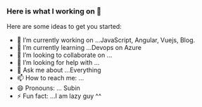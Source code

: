 ### Here is what I working on 👋

Here are some ideas to get you started:

- 🔭 I’m currently working on ...JavaScript, Angular, Vuejs, Blog.
- 🌱 I’m currently learning ...Devops on Azure
- 👯 I’m looking to collaborate on ...
- 🤔 I’m looking for help with ...
- 💬 Ask me about ...Everything
- 📫 How to reach me: ... 
- 😄 Pronouns: ... Subin
- ⚡ Fun fact: ...I am lazy guy ^^
